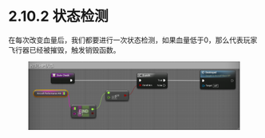 # 2.10.2 状态检测

在每次改变血量后，我们都要进行一次状态检测，如果血量低于0，那么代表玩家飞行器已经被摧毁，触发销毁函数。

<figure><img src="../../.gitbook/assets/image (318).png" alt=""><figcaption></figcaption></figure>
